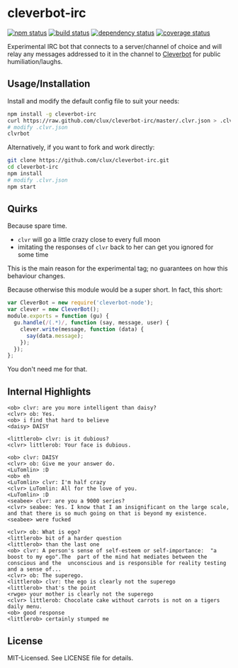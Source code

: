 # cleverbot-irc
[![npm status](http://img.shields.io/npm/v/cleverbot-irc.svg)](https://www.npmjs.org/package/cleverbot-irc)
[![build status](https://secure.travis-ci.org/clux/cleverbot-irc.svg)](http://travis-ci.org/clux/cleverbot-irc)
[![dependency status](https://david-dm.org/clux/cleverbot-irc.svg)](https://david-dm.org/clux/cleverbot-irc)
[![coverage status](http://img.shields.io/coveralls/clux/cleverbot-irc.svg)](https://coveralls.io/r/clux/cleverbot-irc)

Experimental IRC bot that connects to a server/channel of choice and will relay any messages addressed to it in the channel to [Cleverbot](http://http://www.cleverbot.com/) for public humiliation/laughs.

## Usage/Installation
Install and modify the default config file to suit your needs:

```sh
npm install -g cleverbot-irc
curl https://raw.github.com/clux/cleverbot-irc/master/.clvr.json > .clvr.json
# modify .clvr.json
clvrbot
```

Alternatively, if you want to fork and work directly:

```sh
git clone https://github.com/clux/cleverbot-irc.git
cd cleverbot-irc
npm install
# modify .clvr.json
npm start
```

## Quirks
Because spare time.

- `clvr` will go a little crazy close to every full moon
- imitating the responses of `clvr` back to her can get you ignored for some time

This is the main reason for the experimental tag; no guarantees on how this behaviour changes.

Because otherwise this module would be a super short. In fact, this short:

```js
var CleverBot = new require('cleverbot-node');
var clever = new CleverBot();
module.exports = function (gu) {
  gu.handle(/(.*)/, function (say, message, user) {
    clever.write(message, function (data) {
      say(data.message);
    });
  });
};
```

You don't need me for that.

## Internal Highlights

```
<ob> clvr: are you more intelligent than daisy?
<clvr> ob: Yes.
<ob> i find that hard to believe
<daisy> DAISY
```

```
<littlerob> clvr: is it dubious?
<clvr> littlerob: Your face is dubious.
```

```
<ob> clvr: DAISY
<clvr> ob: Give me your answer do.
<LuTomlin> :D
<ob> eh
<LuTomlin> clvr: I'm half crazy
<clvr> LuTomlin: All for the love of you.
<LuTomlin> :D
<seabee> clvr: are you a 9000 series?
<clvr> seabee: Yes. I know that I am insignificant on the large scale, and that there is so much going on that is beyond my existence.
<seabee> were fucked
```

```
<clvr> ob: What is ego?
<littlerob> bit of a harder question
<littlerob> than the last one
<ob> clvr: A person's sense of self-esteem or self-importance:  "a boost to my ego".The  part of the mind hat mediates between the conscious and the  unconscious and is responsible for reality testing and a sense of...
<clvr> ob: The superego.
<littlerob> clvr: the ego is clearly not the superego
<littlerob> that's the point
<rwge> your mother is clearly not the superego
<clvr> littlerob: Chocolate cake without carrots is not on a tigers daily menu.
<ob> good response
<littlerob> certainly stumped me
```

## License
MIT-Licensed. See LICENSE file for details.
